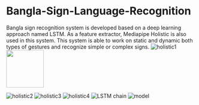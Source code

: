 # Bangla-Sign-Language-Recognition
Bangla sign recognition system is developed based on a deep learning approach named LSTM. As a feature extractor, Mediapipe Holistic is also used in this system. This system is able to work on static and dynamic both types of gestures and recognize simple or complex signs.
![holistic1](https://user-images.githubusercontent.com/43060004/179276570-5b054df2-84f2-4a54-8c73-9002a60b9042.jpg)<img src="[https://your-image-url.type](https://user-images.githubusercontent.com/43060004/179276570-5b054df2-84f2-4a54-8c73-9002a60b9042.jpg)" width="100" height="100">

![holistic2](https://user-images.githubusercontent.com/43060004/179276576-49dd19fc-c0c3-4c27-bb5d-4dbcdb91ec2d.jpg)
![holistic3](https://user-images.githubusercontent.com/43060004/179276581-28ebf096-3b2f-433e-a6a0-6ad38df828d4.jpg)
![holistic4](https://user-images.githubusercontent.com/43060004/179276587-54089806-979b-472c-8003-b1cfc37fba73.jpg)
![LSTM chain](https://user-images.githubusercontent.com/43060004/179276593-ccf70c0f-fbe3-4882-b1c5-46097c0960f4.png)
![model](https://user-images.githubusercontent.com/43060004/179276597-c5467b13-12f5-49ea-979a-f4fcf7bc4c01.png)
